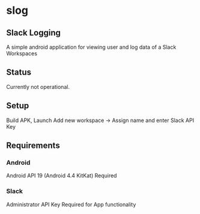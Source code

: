 # slog
## Slack Logging
A simple android application for viewing user and log data of a Slack Workspaces

## Status
Currently not operational. 

## Setup
Build APK, Launch
Add new workspace -> Assign name and enter Slack API Key

## Requirements
### Android
Android API 19 (Android 4.4 KitKat) Required

### Slack
Administrator API Key Required for App functionality


